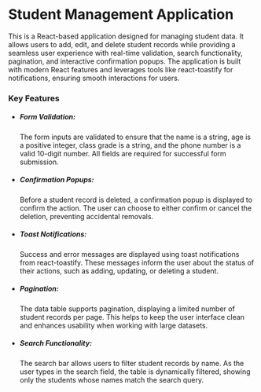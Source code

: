 # Student Management Application

This is a React-based application designed for managing student data. It allows users to add, edit, and delete student records while providing a seamless user experience with real-time validation, search functionality, pagination, and interactive confirmation popups. The application is built with modern React features and leverages tools like react-toastify for notifications, ensuring smooth interactions for users.

<h3>Key Features</h3>
<ul>
  <li><h5>Form Validation:</h5></li>
  <p>The form inputs are validated to ensure that the name is a string, age is a positive integer, class grade is a string, and the phone number is a valid 10-digit number. All fields are required for successful form submission.</p>

   <li><h5>Confirmation Popups:</h5></li>
  <p>Before a student record is deleted, a confirmation popup is displayed to confirm the action. The user can choose to either confirm or cancel the deletion, preventing accidental removals.</p>

   <li><h5>Toast Notifications:</h5></li>
  <p>Success and error messages are displayed using toast notifications from react-toastify. These messages inform the user about the status of their actions, such as adding, updating, or deleting a student.</p>

   <li><h5>Pagination:</h5></li>
  <p>The data table supports pagination, displaying a limited number of student records per page. This helps to keep the user interface clean and enhances usability when working with large datasets.</p>

  <li><h5>Search Functionality:</h5></li>
  <p>The search bar allows users to filter student records by name. As the user types in the search field, the table is dynamically filtered, showing only the students whose names match the search query.</p>
</ul>
